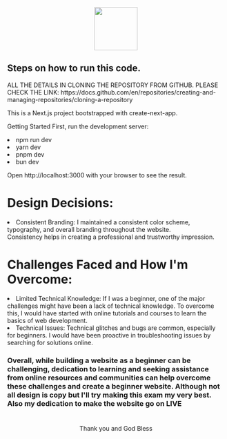 <div id="header" align="center">
  <img src="https://media.giphy.com/media/M9gbBd9nbDrOTu1Mqx/giphy.gif" width="100"/>
</div>

<h2>Steps on how to run this code.</h2>
ALL THE DETAILS IN CLONING THE REPOSITORY FROM GITHUB.
PLEASE CHECK THE LINK:
https://docs.github.com/en/repositories/creating-and-managing-repositories/cloning-a-repository

This is a Next.js project bootstrapped with create-next-app.

Getting Started
First, run the development server:

<li>npm run dev</li>
<li>yarn dev </li>
<li>pnpm dev</li>
<li>bun dev</li>

Open http://localhost:3000 with your browser to see the result.

<h1>Design Decisions:</h1>
<li>Consistent Branding: I maintained a consistent color scheme, typography, and overall branding throughout the website.</li>
    Consistency helps in creating a professional and trustworthy impression.

<h1>Challenges Faced and How I'm Overcome:</h1>

<li>Limited Technical Knowledge: If I was a beginner, one of the major challenges might have been a lack of technical knowledge.
To overcome this, I would have started with online tutorials and courses to learn the basics of web development. </li>
<li>Technical Issues: Technical glitches and bugs are common, especially for beginners. I would have been proactive in troubleshooting issues by searching for solutions online.</li>

<h3>Overall, while building a website as a beginner can be challenging, dedication to learning and seeking assistance from online resources and communities can help overcome these challenges and create a beginner website. Although not all design is copy but I'll try making this exam my very best. Also my dedication to make the website go on LIVE</h3>

<center><h1></h1>Thank you and God Bless</h1></center>
